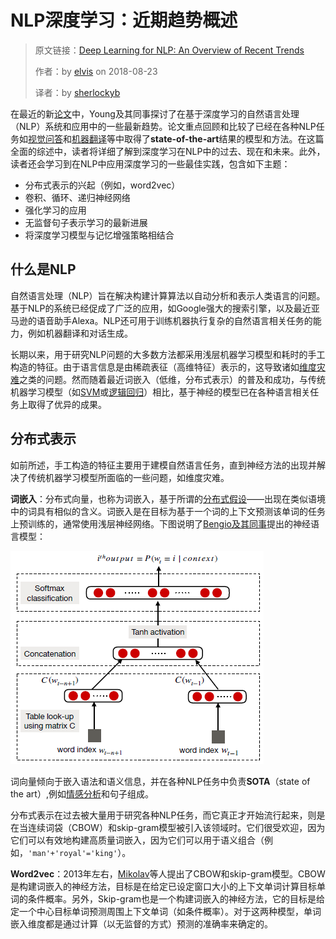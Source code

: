 # NLP深度学习：近期趋势概述
> 原文链接：[Deep Learning for NLP: An Overview of Recent Trends](https://medium.com/dair-ai/deep-learning-for-nlp-an-overview-of-recent-trends-d0d8f40a776d)
>
> 作者：by [elvis](https://medium.com/@ibelmopan) on 2018-08-23
>
> 译者：by [sherlockyb](https://github.com/sherlockyb)

在最近的新[论文](https://arxiv.org/abs/1708.02709)中，Young及其同事探讨了在基于深度学习的自然语言处理（NLP）系统和应用中的一些最新趋势。论文重点回顾和比较了已经在各种NLP任务如[视觉问答](https://tryolabs.com/blog/2018/03/01/introduction-to-visual-question-answering/)和[机器翻译](https://en.wikipedia.org/wiki/Machine_translation)等中取得了**state-of-the-art**结果的模型和方法。在这篇全面的综述中，读者将详细了解到深度学习在NLP中的过去、现在和未来。此外，读者还会学习到在NLP中应用深度学习的一些最佳实践，包含如下主题：

- 分布式表示的兴起（例如，word2vec）
- 卷积、循环、递归神经网络
- 强化学习的应用
- 无监督句子表示学习的最新进展
- 将深度学习模型与记忆增强策略相结合

## 什么是NLP

自然语言处理（NLP）旨在解决构建计算算法以自动分析和表示人类语言的问题。基于NLP的系统已经促成了广泛的应用，如Google强大的搜索引擎，以及最近亚马逊的语音助手Alexa。NLP还可用于训练机器执行复杂的自然语言相关任务的能力，例如机器翻译和对话生成。

长期以来，用于研究NLP问题的大多数方法都采用浅层机器学习模型和耗时的手工构造的特征。由于语言信息是由稀疏表征（高维特征）表示的，这导致诸如[维度灾难](https://en.wikipedia.org/wiki/Curse_of_dimensionality)之类的问题。然而随着最近词嵌入（低维，分布式表示）的普及和成功，与传统机器学习模型（如[SVM](https://en.wikipedia.org/wiki/Support_vector_machine)或[逻辑回归](https://en.wikipedia.org/wiki/Logistic_regression)）相比，基于神经的模型已在各种语言相关任务上取得了优异的成果。

## 分布式表示

如前所述，手工构造的特征主要用于建模自然语言任务，直到神经方法的出现并解决了传统机器学习模型所面临的一些问题，如维度灾难。

**词嵌入**：分布式向量，也称为词嵌入，基于所谓的[分布式假设](https://en.wikipedia.org/wiki/Distributional_semantics)——出现在类似语境中的词具有相似的含义。词嵌入是在目标为基于一个词的上下文预测该单词的任务上预训练的，通常使用浅层神经网络。下图说明了[Bengio及其同事](http://www.jmlr.org/papers/volume3/bengio03a/bengio03a.pdf)提出的神经语言模型：

![neural language model](image1.png)

词向量倾向于嵌入语法和语义信息，并在各种NLP任务中负责**SOTA**（state of the art）,例如[情感分析](https://en.wikipedia.org/wiki/Sentiment_analysis)和句子组成。

分布式表示在过去被大量用于研究各种NLP任务，而它真正才开始流行起来，则是在当连续词袋（CBOW）和skip-gram模型被引入该领域时。它们很受欢迎，因为它们可以有效地构建高质量词嵌入，因为它们可以用于语义组合（例如，`'man'+'royal'='king'`）。

**Word2vec**：2013年左右，[Mikolav](https://papers.nips.cc/paper/5021-distributed-representations-of-words-and-phrases-and-their-compositionality.pdf)等人提出了CBOW和skip-gram模型。CBOW是构建词嵌入的神经方法，目标是在给定已设定窗口大小的上下文单词计算目标单词的条件概率。另外，Skip-gram也是一个构建词嵌入的神经方法，它的目标是给定一个中心目标单词预测周围上下文单词（如条件概率）。对于这两种模型，单词嵌入维度都是通过计算（以无监督的方式）预测的准确率来确定的。